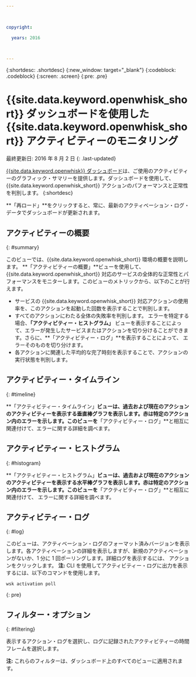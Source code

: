 ```yaml
---

 

copyright:

  years: 2016

 

---
```


{:shortdesc: .shortdesc}
{:new_window: target="_blank"}
{:codeblock: .codeblock}
{:screen: .screen}
{:pre: .pre}

# {{site.data.keyword.openwhisk_short}} ダッシュボードを使用した {{site.data.keyword.openwhisk_short}} アクティビティーのモニタリング
最終更新日: 2016 年 8 月 2 日
{: .last-updated}


[{{site.data.keyword.openwhisk}}
ダッシュボード](https://{DomainName}/whisk/dashboard/)は、ご使用のアクティビティーのグラフィック・サマリーを提供します。ダッシュボードを使用して、
{{site.data.keyword.openwhisk_short}} アクションのパフォーマンスと正常性を判別します。
{:shortdesc}

**「再ロード」**をクリックすると、常に、最新のアクティベーション・ログ・データでダッシュボードが更新されます。

## アクティビティーの概要
{: #summary}

このビューでは、{{site.data.keyword.openwhisk_short}}
環境の概要を説明します。
**「アクティビティーの概要」**ビューを使用して、
{{site.data.keyword.openwhisk_short}} 対応のサービスの全体的な正常性とパフォーマンスをモニターします。このビューのメトリックから、以下のことが行えます。
* サービスの {{site.data.keyword.openwhisk_short}} 対応アクションの使用率を、このアクションを起動した回数を表示することで判別します。
* すべてのアクションにわたる全体の失敗率を判別します。
エラーを特定する場合、**「アクティビティー・ヒストグラム」** ビューを表示することによって、エラーが発生したサービスまたはアクションを切り分けることができます。さらに、**「アクティビティー・ログ」**を表示することによって、
エラーそのものを切り分けます。
* 各アクションに関連した平均的な完了時刻を表示することで、アクションの実行状態を判別します。 

<!-- For tips on improving performance, see troubleshooting? -->

## アクティビティー・タイムライン
{: #timeline}

**「アクティビティー・タイムライン」**ビューは、過去および現在のアクションのアクティビティーを表示する垂直棒グラフを表示します。赤は特定のアクション内のエラーを示します。このビューを**「アクティビティー・ログ」**と相互に関連付けて、エラーに関する詳細を調べます。

## アクティビティー・ヒストグラム
{: #histogram}

**「アクティビティー・ヒストグラム」**ビューは、過去および現在のアクションのアクティビティーを表示する水平棒グラフを表示します。赤は特定のアクション内のエラーを示します。このビューを**「アクティビティー・ログ」**と相互に関連付けて、
エラーに関する詳細を調べます。

## アクティビティー・ログ
{: #log}

このビューは、アクティベーション・ログのフォーマット済みバージョンを表示します。各アクティベーションの詳細を表示しますが、新規のアクティベーションがないか、1 分に 1 回ポーリングします。詳細ログを表示するには、
アクションをクリックします。
**注:**  CLI を使用してアクティビティー・ログに出力を表示するには、以下のコマンドを使用します。 

  ```
wsk activation poll
  ```
  {: pre} 

## フィルター・オプション 
{: #filtering}

表示するアクション・ログを選択し、ログに記録されたアクティビティーの時間フレームを選択します。 

**注:** これらのフィルターは、ダッシュボード上のすべてのビューに適用されます。
